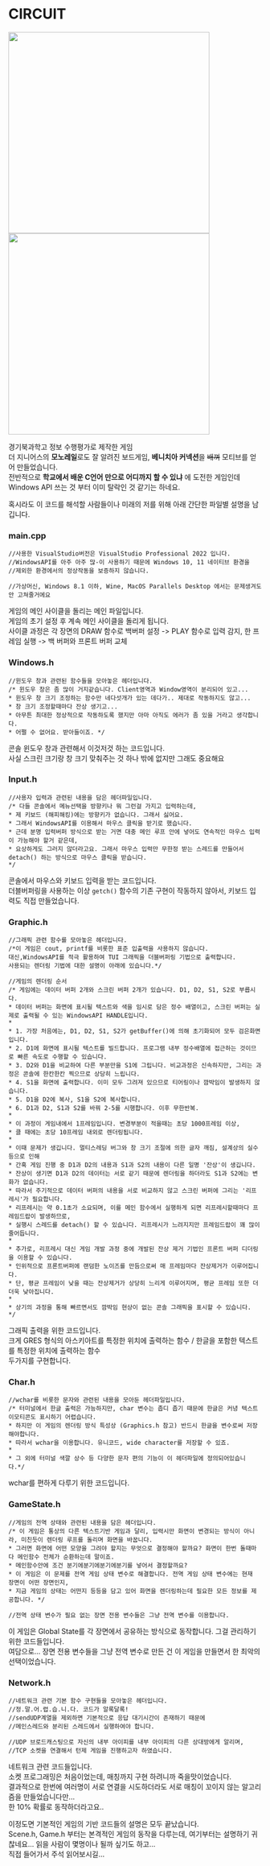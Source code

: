 # CIRCUIT
<img style="display:inline" src="https://github.com/zlfn/CIRCUIT/assets/33383685/ec472486-426f-4b1d-8b9a-efc83ba1da14" width="400" height="400">
<img style="display:inline" src="https://github.com/zlfn/CIRCUIT/assets/33383685/276bd056-9c35-4ad1-acac-4f811245fddc" width="400" height="400">


경기북과학고 정보 수행평가로 제작한 게임  
더 지니어스의 **모노레일**로도 잘 알려진 보드게임, **베니치아 커넥션**을 ~~배껴~~ 모티브를 얻어 만들었습니다.  
전반적으로 **학교에서 배운 C언어 만으로 어디까지 할 수 있냐** 에 도전한 게임인데 Windows API 쓰는 것 부터 이미 탈락인 것 같기는 하네요.  

혹시라도 이 코드를 해석할 사람들이나 미래의 저를 위해 아래 간단한 파일별 설명을 남깁니다.
### main.cpp
```
//사용한 VisualStudio버전은 VisualStudio Professional 2022 입니다.
//WindowsAPI를 아주 아주 많-이 사용하기 때문에 Windows 10, 11 네이티브 환경을 
//제외한 환경에서의 정상작동을 보증하지 않습니다.

//가상머신, Windows 8.1 이하, Wine, MacOS Parallels Desktop 에서는 문제생겨도 안 고쳐줄거에요
```
게임의 메인 사이클을 돌리는 메인 파일입니다.  
게임의 초기 설정 후 계속 메인 사이클을 돌리게 됩니다.  
사이클 과정은 각 장면의 DRAW 함수로 백버퍼 설정 -> PLAY 함수로 입력 감지, 한 프레임 실행 -> 백 버퍼와 프론트 버퍼 교체  

### Windows.h
```
//윈도우 창과 관련된 함수들을 모아놓은 헤더입니다.
/* 윈도우 창은 좀 많이 거지같습니다. Client영역과 Window영역이 분리되어 있고...
* 윈도우 창 크기 조정하는 함수만 네다섯개가 있는 데다가.. 제대로 작동하지도 않고...
* 창 크기 조정할때마다 잔상 생기고...
* 아무튼 최대한 정상적으로 작동하도록 했지만 아마 아직도 에러가 좀 있을 거라고 생각합니다.
* 어쩔 수 없어요. 받아들이죠. */
```
콘솔 윈도우 창과 관련해서 이것저것 하는 코드입니다.  
사실 스크린 크기랑 창 크기 맞춰주는 것 하나 밖에 없지만 그래도 중요해요

### Input.h
```
//사용자 입력과 관련된 내용을 담은 헤더파일입니다.
/* 다들 콘솔에서 메뉴선택을 방향키나 뭐 그런걸 가지고 입력하는데, 
* 제 키보드 (해피해킹)에는 방향키가 없습니다. 그래서 싫어요.
* 그래서 WindowsAPI를 이용해서 마우스 클릭을 받기로 했습니다.
* 근데 분명 입력버퍼 방식으로 받는 거면 대충 메인 루프 안에 넣어도 연속적인 마우스 입력이 가능해야 할거 같은데,
* 요상하게도 그러지 않더라고요. 그래서 마우스 입력만 무한정 받는 스레드를 만들어서 detach() 하는 방식으로 마우스 클릭을 받습니다.
*/
```
콘솔에서 마우스와 키보드 입력을 받는 코드입니다.  
더블버퍼링을 사용하는 이상 `getch()` 함수의 기존 구현이 작동하지 않아서, 키보드 입력도 직접 만들었습니다.

### Graphic.h
```
//그래픽 관련 함수를 모아놓은 헤더입니다.
/*이 게임은 cout, printf를 비롯한 표준 입출력을 사용하지 않습니다.
대신,WindowsAPI를 적극 활용하여 TUI 그래픽을 더블버퍼링 기법으로 출력합니다.
사용되는 렌더링 기법에 대한 설명이 아래에 있습니다.*/

//게임의 렌더링 순서
/* 게임에는 데이터 버퍼 2개와 스크린 버퍼 2개가 있습니다. D1, D2, S1, S2로 부릅시다.
* 데이터 버퍼는 화면에 표시될 텍스트와 색을 임시로 담은 정수 배열이고, 스크린 버퍼는 실제로 출력될 수 있는 WindowsAPI HANDLE입니다.
*
* 1. 가장 처음에는, D1, D2, S1, S2가 getBuffer()에 의해 초기화되어 모두 검은화면입니다.
* 2. D1에 화면에 표시될 텍스트를 빌드합니다. 프로그램 내부 정수배열에 접근하는 것이므로 빠른 속도로 수행할 수 있습니다.
* 3. D2와 D1을 비교하여 다른 부분만을 S1에 그립니다. 비교과정은 신속하지만, 그리는 과정은 콘솔에 한칸한칸 찍으므로 상당히 느립니다.
* 4. S1을 화면에 출력합니다. 이미 모두 그려져 있으므로 티어링이나 깜박임이 발생하지 않습니다.
* 5. D1을 D2에 복사, S1을 S2에 복사합니다.
* 6. D1과 D2, S1과 S2를 바꿔 2-5를 시행합니다. 이후 무한반복.
*
* 이 과정이 게임내에서 1프레임입니다. 변경부분이 적을때는 초당 1000프레임 이상, 
* 클 때에는 초당 10프레임 내외로 렌더링됩니다.
* 
* 이때 문제가 생깁니다. 멀티스레딩 버그와 창 크기 조절에 의한 글자 깨짐, 설계상의 실수 등으로 인해 
* 간혹 게임 진행 중 D1과 D2의 내용과 S1과 S2의 내용이 다른 일명 '잔상'이 생깁니다.
* 잔상이 생기면 D1과 D2의 데이터는 서로 같기 때문에 렌더링을 하더라도 S1과 S2에는 변화가 없습니다.
* 따라서 주기적으로 데이터 버퍼의 내용을 서로 비교하지 않고 스크린 버퍼에 그리는 '리프레시'가 필요합니다.
* 리프레시는 약 0.1초가 소요되며, 이를 메인 함수에서 실행하게 되면 리프레시할때마다 프레임드랍이 발생하므로,
* 실행시 스레드를 detach() 할 수 있습니다. 리프레시가 느려지지만 프레임드랍이 꽤 많이 줄어듭니다.
*
* 추가로, 리프레시 대신 게임 개발 과정 중에 개발된 잔상 제거 기법인 프론트 버퍼 디더링을 이용할 수 있습니다.
* 인위적으로 프론트버퍼에 랜덤한 노이즈를 만듬으로써 매 프레임마다 잔상제거가 이루어집니다.
* 단, 평균 프레임이 낮을 때는 잔상제거가 상당히 느리게 이루어지며, 평균 프레임 또한 더더욱 낮아집니다.
* 
* 상기의 과정을 통해 빠르면서도 깜박임 현상이 없는 콘솔 그래픽을 표시할 수 있습니다.
*/
```
그래픽 출력을 위한 코드입니다.  
크게 GRES 형식의 아스키아트를 특정한 위치에 출력하는 함수 / 한글을 포함한 텍스트를 특정한 위치에 출력하는 함수  
두가지를 구현합니다.

### Char.h
```
//wchar를 비롯한 문자와 관련된 내용을 모아둔 헤더파일입니다.
/* 터미널에서 한글 출력은 가능하지만, char 변수는 좁디 좁기 때문에 한글은 커녕 텍스트 이모티콘도 표시하기 어렵습니다.
* 하지만 이 게임의 렌더링 방식 특성상 (Graphics.h 참고) 반드시 한글을 변수로써 저장해야합니다.
* 따라서 wchar을 이용합니다. 유니코드, wide character를 저장할 수 있죠.
* 
* 그 외에 터미널 색깔 상수 등 다양한 문자 편의 기능이 이 헤더파일에 정의되어있습니다.*/
```
wchar를 편하게 다루기 위한 코드입니다.

### GameState.h
```
//게임의 전역 상태와 관련된 내용을 담은 헤더입니다.
/* 이 게임은 통상의 다른 텍스트기반 게임과 달리, 입력시만 화면이 변경되는 방식이 아니라, 미친듯이 렌더링 루프를 돌리며 화면을 바꿉니다.
* 그러면 화면에 어떤 모양을 그려야 할지는 무엇으로 결정해야 할까요? 화면이 한번 돌때마다 메인함수 전체가 순환하는데 말이죠.
* 메인함수안에 조건 분기에분기에분기에분기를 넣어서 결정할까요?
* 이 게임은 이 문제를 전역 게임 상태 변수로 해결합니다. 전역 게임 상태 변수에는 현재 장면이 어떤 장면인지,
* 지금 게임의 상태는 어떤지 등등을 담고 있어 화면을 렌더링하는데 필요한 모든 정보를 제공합니다. */

//전역 상태 변수가 필요 없는 장면 전용 변수들은 그냥 전역 변수를 이용합니다.
```
이 게임은 Global State를 각 장면에서 공유하는 방식으로 동작합니다.
그걸 관리하기 위한 코드들입니다.  
여담으로... 장면 전용 변수들을 그냥 전역 변수로 만든 건 이 게임을 만들면서 한 최악의 선택이었습니다.

### Network.h
```
//네트워크 관련 기본 함수 구현들을 모아놓은 헤더입니다.
//정.말.어.렵.습.니.다. 코드가 알록달록!
//sendUDP계열을 제외하면 기본적으로 응답 대기시간이 존재하기 때문에
//메인스레드와 분리된 스레드에서 실행하여야 합니다.

//UDP 브로드캐스팅으로 자신의 내부 아이피를 내부 아이피의 다른 상대방에게 알리며,
//TCP 소켓을 연결해서 턴제 게임을 진행하고자 하였습니다.
```
네트워크 관련 코드들입니다.  
소켓 프로그래밍은 처음이었는데, 매칭까지 구현 하려니까 죽을맛이었습니다.  
결과적으로 한번에 여러명이 서로 연결을 시도하더라도 서로 매칭이 꼬이지 않는 알고리즘을 만들었습니다만...  
한 10% 확률로 동작하더라고요..

이정도면 기본적인 게임의 기반 코드들의 설명은 모두 끝났습니다.  
Scene.h, Game.h 부터는 본격적인 게임의 동작을 다루는데, 여기부터는 설명하기 귀찮네요... 읽을 사람이 몇명이나 될까 싶기도 하고...  
직접 들어가서 주석 읽어보시길...
